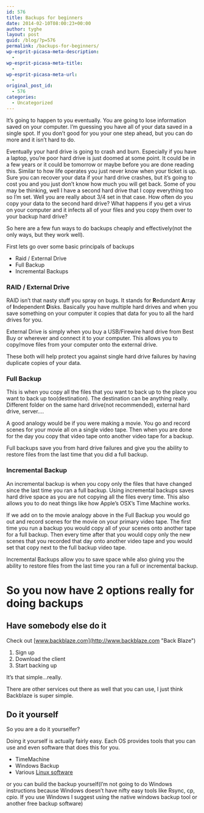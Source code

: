 ```yaml
---
id: 576
title: Backups for beginners
date: 2014-02-10T08:00:23+00:00
author: tyghe
layout: post
guid: /blog/?p=576
permalink: /backups-for-beginners/
wp-esprit-picasa-meta-description:
  - 
wp-esprit-picasa-meta-title:
  - 
wp-esprit-picasa-meta-url:
  - 
original_post_id:
  - 576
categories:
  - Uncategorized
---
```

It&#8217;s going to happen to you eventually. You are going to lose information saved on your computer. I&#8217;m guessing you have all of your data saved in a single spot. If you don&#8217;t good for you your one step ahead, but you can do more and it isn&#8217;t hard to do.

Eventually your hard drive is going to crash and burn. Especially if you have a laptop, you&#8217;re poor hard drive is just doomed at some point. It could be in a few years or it could be tomorrow or maybe before you are done reading this. Similar to how life operates you just never know when your ticket is up. Sure you can recover your data if your hard drive crashes, but it&#8217;s going to cost you and you just don&#8217;t know how much you will get back. Some of you may be thinking, well I have a second hard drive that I copy everything too so I&#8217;m set. Well you are really about 3/4 set in that case. How often do you copy your data to the second hard drive? What happens if you get a virus on your computer and it infects all of your files and you copy them over to your backup hard drive?<!--more-->

So here are a few fun ways to do backups cheaply and effectively(not the only ways, but they work well).

First lets go over some basic principals of backups

  * Raid / External Drive
  * Full Backup
  * Incremental Backups

### RAID / External Drive

RAID isn&#8217;t that nasty stuff you spray on bugs. It stands for **R**edundant **A**rray of **I**ndependent **D**isks. Basically you have multiple hard drives and when you save something on your computer it copies that data for you to all the hard drives for you.

External Drive is simply when you buy a USB/Firewire hard drive from Best Buy or wherever and connect it to your computer. This allows you to copy/move files from your computer onto the external drive.

These both will help protect you against single hard drive failures by having duplicate copies of your data.

### Full Backup

This is when you copy all the files that you want to back up to the place you want to back up too(destination). The destination can be anything really. Different folder on the same hard drive(not recommended), external hard drive, server&#8230;.

A good analogy would be if you were making a movie. You go and record scenes for your movie all on a single video tape. Then when you are done for the day you copy that video tape onto another video tape for a backup.

Full backups save you from hard drive failures and give you the ability to restore files from the last time that you did a full backup.

### Incremental Backup

An incremental backup is when you copy only the files that have changed since the last time you ran a full backup. Using incremental backups saves hard drive space as you are not copying all the files every time. This also allows you to do neat things like how Apple&#8217;s OSX&#8217;s Time Machine works.

If we add on to the movie analogy above in the Full Backup you would go out and record scenes for the movie on your primary video tape. The first time you run a backup you would copy all of your scenes onto another tape for a full backup. Then every time after that you would copy only the new scenes that you recorded that day onto another video tape and you would set that copy next to the full backup video tape.

Incremental Backups allow you to save space while also giving you the ability to restore files from the last time you ran a full or incremental backup.

# So you now have 2 options really for doing backups

## Have somebody else do it

Check out [www.backblaze.com](http://www.backblaze.com "Back Blaze")

  1. Sign up
  2. Download the client
  3. Start backing up

It&#8217;s that simple&#8230;really.

There are other services out there as well that you can use, I just think Backblaze is super simple.

## Do it yourself

So you are a do it yourselfer?

Doing it yourself is actually fairly easy. Each OS provides tools that you can use and even software that does this for you.

  * TimeMachine
  * Windows Backup
  * Various [Linux software](http://blogs.techrepublic.com.com/10things/?p=895 "linux backup software")

or you can build the backup yourself(I&#8217;m not going to do Windows instructions because Windows doesn&#8217;t have nifty easy tools like Rsync, cp, cpio. If you use Windows I suggest using the native windows backup tool or another free backup software)

